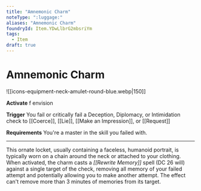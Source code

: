 ```yaml
---
title: "Amnemonic Charm"
noteType: ":luggage:"
aliases: "Amnemonic Charm"
foundryId: Item.YDwLlbrG2mbsriYm
tags:
  - Item
draft: true
---
```


# Amnemonic Charm
![[icons-equipment-neck-amulet-round-blue.webp|150]]

**Activate** f envision

**Trigger** You fail or critically fail a Deception, Diplomacy, or Intimidation check to [[Coerce]], [[Lie]], [[Make an Impression]], or [[Request]]

**Requirements** You're a master in the skill you failed with.

* * *

This ornate locket, usually containing a faceless, humanoid portrait, is typically worn on a chain around the neck or attached to your clothing. When activated, the charm casts a _[[Rewrite Memory]]_ spell (DC 26 will) against a single target of the check, removing all memory of your failed attempt and potentially allowing you to make another attempt. The effect can't remove more than 3 minutes of memories from its target.
